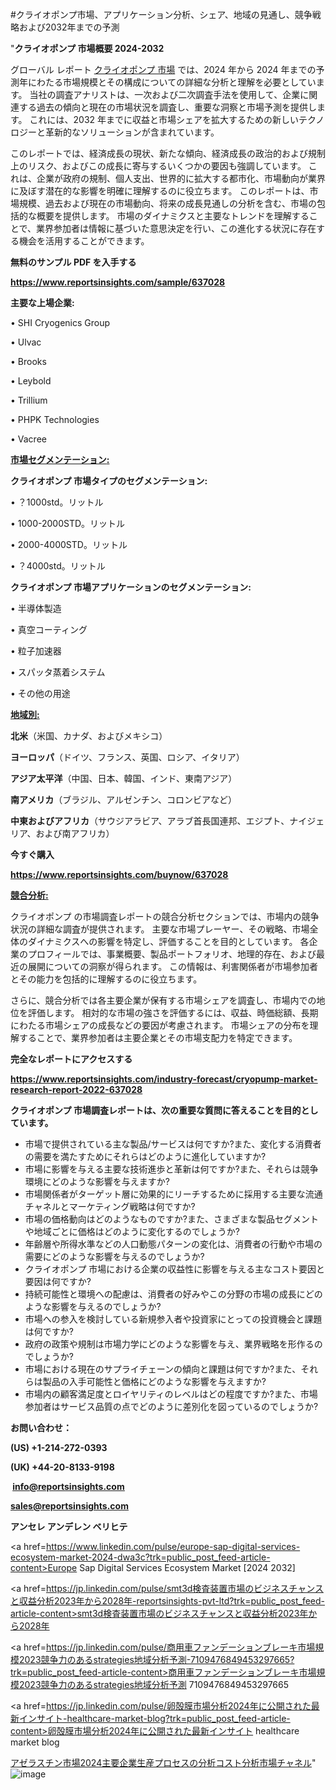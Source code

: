 #クライオポンプ市場、アプリケーション分析、シェア、地域の見通し、競争戦略および2032年までの予測

"<strong>クライオポンプ 市場概要 2024-2032</strong>

グローバル レポート <a href=https://www.reportsinsights.com/sample/637028>クライオポンプ 市場</a> では、2024 年から 2024 年までの予測年にわたる市場規模とその構成についての詳細な分析と理解を必要としています。 当社の調査アナリストは、一次および二次調査手法を使用して、企業に関連する過去の傾向と現在の市場状況を調査し、重要な洞察と市場予測を提供します。 これには、2032 年までに収益と市場シェアを拡大​​するための新しいテクノロジーと革新的なソリューションが含まれています。

このレポートでは、経済成長の現状、新たな傾向、経済成長の政治的および規制上のリスク、およびこの成長に寄与するいくつかの要因も強調しています。 これは、企業が政府の規制、個人支出、世界的に拡大する都市化、市場動向が業界に及ぼす潜在的な影響を明確に理解するのに役立ちます。 このレポートは、市場規模、過去および現在の市場動向、将来の成長見通しの分析を含む、市場の包括的な概要を提供します。 市場のダイナミクスと主要なトレンドを理解することで、業界参加者は情報に基づいた意思決定を行い、この進化する状況に存在する機会を活用することができます。

<strong><b>無料のサンプル PDF を入手する</b></strong>

<a href=https://www.reportsinsights.com/sample/637028><strong><u>https://www.reportsinsights.com/sample/637028</u></strong></a>

<strong>主要な上場企業:</strong>

• SHI Cryogenics Group

• Ulvac

• Brooks

• Leybold

• Trillium

• PHPK Technologies

• Vacree

<strong><u>市場セグメンテーション</u></strong><strong><u>:</u></strong>

<strong>クライオポンプ 市場タイプのセグメンテーション:</strong>

• ？1000std。リットル

• 1000-2000STD。リットル

• 2000-4000STD。リットル

• ？4000std。リットル

<strong>クライオポンプ 市場アプリケーションのセグメンテーション:</strong>

• 半導体製造

• 真空コーティング

• 粒子加速器

• スパッタ蒸着システム

• その他の用途

<strong><u>地域別</u></strong><strong><u>:</u></strong>

<strong>北米</strong>（米国、カナダ、およびメキシコ）

<strong>ヨーロッパ</strong>（ドイツ、フランス、英国、ロシア、イタリア）

<strong>アジア太平洋</strong>（中国、日本、韓国、インド、東南アジア）

<strong>南アメリカ</strong>（ブラジル、アルゼンチン、コロンビアなど）

<strong>中東およびアフリカ</strong>（サウジアラビア、アラブ首長国連邦、エジプト、ナイジェリア、および南アフリカ）

<strong>今すぐ購入</strong>

<a href=https://www.reportsinsights.com/buynow/637028><strong><u>https://www.reportsinsights.com/buynow/637028</u></strong></a>

<strong><u>競合分析:</u></strong>

クライオポンプ の市場調査レポートの競合分析セクションでは、市場内の競争状況の詳細な調査が提供されます。 主要な市場プレーヤー、その戦略、市場全体のダイナミクスへの影響を特定し、評価することを目的としています。 各企業のプロフィールでは、事業概要、製品ポートフォリオ、地理的存在、および最近の展開についての洞察が得られます。 この情報は、利害関係者が市場参加者とその能力を包括的に理解するのに役立ちます。

さらに、競合分析では各主要企業が保有する市場シェアを調査し、市場内での地位を評価します。 相対的な市場の強さを評価するには、収益、時価総額、長期にわたる市場シェアの成長などの要因が考慮されます。 市場シェアの分布を理解することで、業界参加者は主要企業とその市場支配力を特定できます。

<strong>完全なレポートにアクセスする</strong>

<a href=https://www.reportsinsights.com/industry-forecast/cryopump-market-research-report-2022-637028><strong><u><b>https://www.reportsinsights.com/industry-forecast/cryopump-market-research-report-2022-637028</b></u></strong></a>

<strong><b>クライオポンプ 市場調査レポートは、次の重要な質問に答えることを目的としています。</b></strong>
<ul>
  <li>市場で提供されている主な製品/サービスは何ですか?また、変化する消費者の需要を満たすためにそれらはどのように進化していますか?</li>
  <li>市場に影響を与える主要な技術進歩と革新は何ですか?また、それらは競争環境にどのような影響を与えますか?</li>
  <li>市場関係者がターゲット層に効果的にリーチするために採用する主要な流通チャネルとマーケティング戦略は何ですか?</li>
  <li>市場の価格動向はどのようなものですか?また、さまざまな製品セグメントや地域ごとに価格はどのように変化するのでしょうか?</li>
  <li>年齢層や所得水準などの人口動態パターンの変化は、消費者の行動や市場の需要にどのような影響を与えるのでしょうか?</li>
  <li>クライオポンプ 市場における企業の収益性に影響を与える主なコスト要因と要因は何ですか?</li>
  <li>持続可能性と環境への配慮は、消費者の好みやこの分野の市場の成長にどのような影響を与えるのでしょうか?</li>
  <li>市場への参入を検討している新規参入者や投資家にとっての投資機会と課題は何ですか?</li>
  <li>政府の政策や規制は市場力学にどのような影響を与え、業界戦略を形作るのでしょうか?</li>
  <li>市場における現在のサプライチェーンの傾向と課題は何ですか?また、それらは製品の入手可能性と価格にどのような影響を与えますか?</li>
  <li>市場内の顧客満足度とロイヤリティのレベルはどの程度ですか?また、市場参加者はサービス品質の点でどのように差別化を図っているのでしょうか?</li>
</ul>
<strong>お問い合わせ：</strong>

<strong>(US) +1-214-272-0393</strong>

<strong>(UK) +44-20-8133-9198</strong>

<strong> </strong><a href=info@reportsinsights.com><strong><u>info@reportsinsights.com</u></strong></a>

<a href=sales@reportsinsights.com><strong><u>sales@reportsinsights.com</u></strong></a>

<strong>アンセレ アンデレン ベリヒテ</strong>

<a href=https://www.linkedin.com/pulse/europe-sap-digital-services-ecosystem-market-2024-dwa3c?trk=public_post_feed-article-content>Europe Sap Digital Services Ecosystem Market [2024 2032]</a>

<a href=https://jp.linkedin.com/pulse/smt3d検査装置市場のビジネスチャンスと収益分析2023年から2028年-reportsinsights-pvt-ltd?trk=public_post_feed-article-content>smt3d検査装置市場のビジネスチャンスと収益分析2023年から2028年</a>

<a href=https://jp.linkedin.com/pulse/商用車ファンデーションブレーキ市場規模2023競争力のあるstrategies地域分析予測-7109476849453297665?trk=public_post_feed-article-content>商用車ファンデーションブレーキ市場規模2023競争力のあるstrategies地域分析予測 7109476849453297665</a>

<a href=https://jp.linkedin.com/pulse/卵殻膜市場分析2024年に公開された最新インサイト-healthcare-market-blog?trk=public_post_feed-article-content>卵殻膜市場分析2024年に公開された最新インサイト healthcare market blog</a>

<a href=https://www.linkedin.com/pulse/アゼラスチン市場2024主要企業生産プロセスの分析コスト分析市場チャネル-reports-insights-expert-hxnvf/>アゼラスチン市場2024主要企業生産プロセスの分析コスト分析市場チャネル</a>"
![image](https://github.com/aanak123/RIMarketer1/assets/158471119/f02571a2-f11f-4ec4-8204-da9ada8c22b5)

